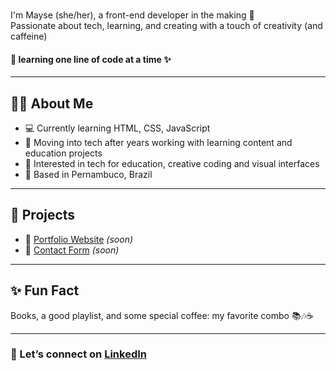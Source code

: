 ### 
I'm Mayse (she/her), a front-end developer in the making 🌱  
Passionate about tech, learning, and creating with a touch of creativity (and caffeine)

#### 🧮 learning one line of code at a time ✨

---

## 👩‍💻 About Me
- 💻 Currently learning HTML, CSS, JavaScript  
- 🧠 Moving into tech after years working with learning content and education projects  
- 💜 Interested in tech for education, creative coding and visual interfaces  
- 📍 Based in Pernambuco, Brazil

---

## 🧩 Projects
- 🎨 [Portfolio Website](https://github.com/maysecosmo/portfolio) *(soon)*  
- 📝 [Contact Form](https://github.com/maysecosmo/formulario-html) *(soon)*  

---

## ✨ Fun Fact  
Books, a good playlist, and some special coffee: my favorite combo 📚🎶☕

---

### 🔗 Let’s connect on [LinkedIn](https://www.linkedin.com/in/maysecosmo) 

